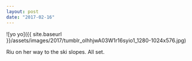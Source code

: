 ```yaml
---
layout: post
date: "2017-02-16"
---
```


![yo yo]({{ site.baseurl }}/assets/images/2017/tumblr_olhhjwA03W1r16syio1_1280-1024x576.jpg)

Riu on her way to the ski slopes. All set.
